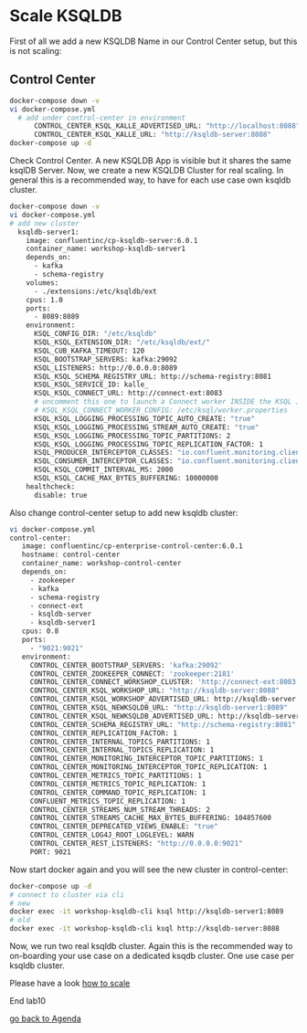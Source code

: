 # Scale KSQLDB
First of all we add a new KSQLDB Name in our Control Center setup, but this is not scaling:
## Control Center
```bash
docker-compose down -v
vi docker-compose.yml
  # add under control-center in environment
      CONTROL_CENTER_KSQL_KALLE_ADVERTISED_URL: "http://localhost:8088"
      CONTROL_CENTER_KSQL_KALLE_URL: "http://ksqldb-server:8088"
docker-compose up -d
```
Check Control Center. A new KSQLDB App is visible but it shares the same ksqlDB Server. Now, we create a new KSQLDB Cluster for real scaling. In general this is a recommended way, to have for each use case own ksqldb cluster.

```bash
docker-compose down -v
vi docker-compose.yml
# add new cluster
  ksqldb-server1:
    image: confluentinc/cp-ksqldb-server:6.0.1
    container_name: workshop-ksqldb-server1
    depends_on:
      - kafka
      - schema-registry
    volumes:
      - ./extensions:/etc/ksqldb/ext
    cpus: 1.0
    ports:
      - 8089:8089
    environment:
      KSQL_CONFIG_DIR: "/etc/ksqldb"
      KSQL_KSQL_EXTENSION_DIR: "/etc/ksqldb/ext/"
      KSQL_CUB_KAFKA_TIMEOUT: 120
      KSQL_BOOTSTRAP_SERVERS: kafka:29092
      KSQL_LISTENERS: http://0.0.0.0:8089
      KSQL_KSQL_SCHEMA_REGISTRY_URL: http://schema-registry:8081
      KSQL_KSQL_SERVICE_ID: kalle_
      KSQL_KSQL_CONNECT_URL: http://connect-ext:8083
      # uncomment this one to launch a Connect worker INSIDE the KSQL JVM
      # KSQL_KSQL_CONNECT_WORKER_CONFIG: /etc/ksql/worker.properties
      KSQL_KSQL_LOGGING_PROCESSING_TOPIC_AUTO_CREATE: "true"
      KSQL_KSQL_LOGGING_PROCESSING_STREAM_AUTO_CREATE: "true"
      KSQL_KSQL_LOGGING_PROCESSING_TOPIC_PARTITIONS: 2
      KSQL_KSQL_LOGGING_PROCESSING_TOPIC_REPLICATION_FACTOR: 1
      KSQL_PRODUCER_INTERCEPTOR_CLASSES: "io.confluent.monitoring.clients.interceptor.MonitoringProducerInterceptor"
      KSQL_CONSUMER_INTERCEPTOR_CLASSES: "io.confluent.monitoring.clients.interceptor.MonitoringConsumerInterceptor"
      KSQL_KSQL_COMMIT_INTERVAL_MS: 2000
      KSQL_KSQL_CACHE_MAX_BYTES_BUFFERING: 10000000
    healthcheck:
      disable: true 
 ```     
 Also change control-center setup to add new ksqldb cluster:
 ```bash 
 vi docker-compose.yml
control-center:
    image: confluentinc/cp-enterprise-control-center:6.0.1
    hostname: control-center
    container_name: workshop-control-center
    depends_on:
      - zookeeper
      - kafka
      - schema-registry
      - connect-ext
      - ksqldb-server
      - ksqldb-server1
    cpus: 0.8
    ports:
      - "9021:9021"
    environment:
      CONTROL_CENTER_BOOTSTRAP_SERVERS: 'kafka:29092'
      CONTROL_CENTER_ZOOKEEPER_CONNECT: 'zookeeper:2181'
      CONTROL_CENTER_CONNECT_WORKSHOP_CLUSTER: 'http://connect-ext:8083'
      CONTROL_CENTER_KSQL_WORKSHOP_URL: "http://ksqldb-server:8088"
      CONTROL_CENTER_KSQL_WORKSHOP_ADVERTISED_URL: http://ksqldb-server:8088
      CONTROL_CENTER_KSQL_NEWKSQLDB_URL: "http://ksqldb-server1:8089"
      CONTROL_CENTER_KSQL_NEWKSQLDB_ADVERTISED_URL: http://ksqldb-server1:8089
      CONTROL_CENTER_SCHEMA_REGISTRY_URL: "http://schema-registry:8081"
      CONTROL_CENTER_REPLICATION_FACTOR: 1
      CONTROL_CENTER_INTERNAL_TOPICS_PARTITIONS: 1
      CONTROL_CENTER_INTERNAL_TOPICS_REPLICATION: 1
      CONTROL_CENTER_MONITORING_INTERCEPTOR_TOPIC_PARTITIONS: 1
      CONTROL_CENTER_MONITORING_INTERCEPTOR_TOPIC_REPLICATION: 1
      CONTROL_CENTER_METRICS_TOPIC_PARTITIONS: 1
      CONTROL_CENTER_METRICS_TOPIC_REPLICATION: 1
      CONTROL_CENTER_COMMAND_TOPIC_REPLICATION: 1
      CONFLUENT_METRICS_TOPIC_REPLICATION: 1
      CONTROL_CENTER_STREAMS_NUM_STREAM_THREADS: 2
      CONTROL_CENTER_STREAMS_CACHE_MAX_BYTES_BUFFERING: 104857600
      CONTROL_CENTER_DEPRECATED_VIEWS_ENABLE: "true"
      CONTROL_CENTER_LOG4J_ROOT_LOGLEVEL: WARN
      CONTROL_CENTER_REST_LISTENERS: "http://0.0.0.0:9021"
      PORT: 9021
````
Now start docker again and you will see the new cluster in control-center:
```bash
docker-compose up -d
# connect to cluster via cli
# new
docker exec -it workshop-ksqldb-cli ksql http://ksqldb-server1:8089
# old
docker exec -it workshop-ksqldb-cli ksql http://ksqldb-server:8088
```
Now, we run two real ksqldb cluster. Again this is the recommended way to on-boarding your use case on a dedicated ksqdb cluster. One use case per ksqldb cluster.

Please have a look [how to scale](https://docs.ksqldb.io/en/latest/operate-and-deploy/capacity-planning/#scaling-ksqldb)

End lab10

[go back to Agenda](https://github.com/jr-marquez/Workshop_Confluent/blob/main/README.md#confluent-hands-on-workshop)
